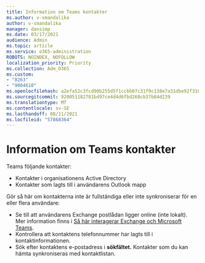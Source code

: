 ```yaml
---
title: Information om Teams kontakter
ms.author: v-smandalika
author: v-smandalika
manager: dansimp
ms.date: 03/17/2021
audience: Admin
ms.topic: article
ms.service: o365-administration
ROBOTS: NOINDEX, NOFOLLOW
localization_priority: Priority
ms.collection: Adm_O365
ms.custom:
- "8263"
- "9004610"
ms.openlocfilehash: a2efa52c3fcd90b255d5f1ccbb07c31f9c138e7a31dbe92f318418fb1643601d
ms.sourcegitcommit: 920051182781bd97ce4d4d6fbd268cb37b84d239
ms.translationtype: MT
ms.contentlocale: sv-SE
ms.lasthandoff: 08/11/2021
ms.locfileid: "57868364"
---
```

# <a name="information-about-teams-contacts"></a>Information om Teams kontakter

Teams följande kontakter:

- Kontakter i organisationens Active Directory
- Kontakter som lagts till i användarens Outlook mapp

Gör så här om kontakterna inte är fullständiga eller inte synkroniserar för en eller flera användare:

- Se till att användarens Exchange postlådan ligger online (inte lokalt). Mer information finns i [Så här interagerar Exchange och Microsoft Teams](https://docs.microsoft.com/microsoftteams/exchange-teams-interact).
- Kontrollera att kontaktens telefonnummer har lagts till i kontaktinformationen.
- Sök efter kontaktens e-postadress i **sökfältet.** Kontakter som du kan hämta synkroniseras med kontaktlistan.


